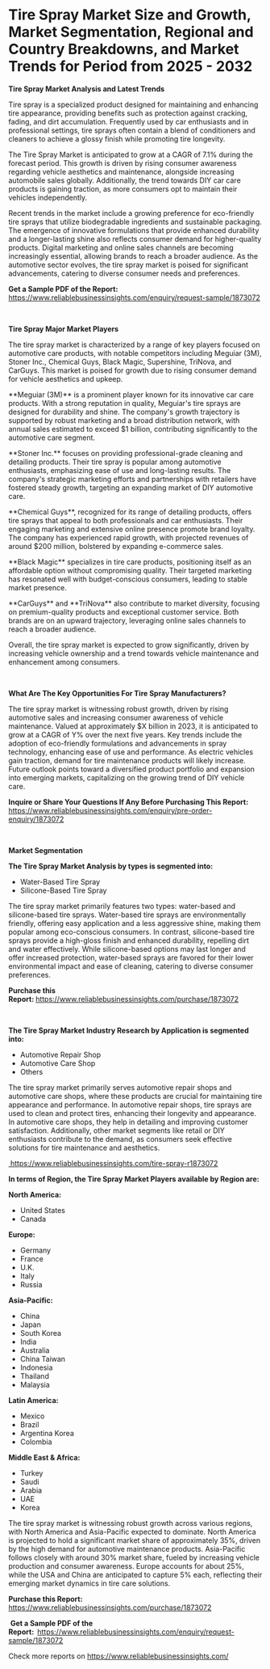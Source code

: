 <p><h1>Tire Spray Market Size and Growth, Market Segmentation, Regional and Country Breakdowns, and Market Trends for Period from 2025 -  2032</h1></p><p><strong>Tire Spray Market Analysis and Latest Trends</strong></p>
<p><p>Tire spray is a specialized product designed for maintaining and enhancing tire appearance, providing benefits such as protection against cracking, fading, and dirt accumulation. Frequently used by car enthusiasts and in professional settings, tire sprays often contain a blend of conditioners and cleaners to achieve a glossy finish while promoting tire longevity.</p><p>The Tire Spray Market is anticipated to grow at a CAGR of 7.1% during the forecast period. This growth is driven by rising consumer awareness regarding vehicle aesthetics and maintenance, alongside increasing automobile sales globally. Additionally, the trend towards DIY car care products is gaining traction, as more consumers opt to maintain their vehicles independently.</p><p>Recent trends in the market include a growing preference for eco-friendly tire sprays that utilize biodegradable ingredients and sustainable packaging. The emergence of innovative formulations that provide enhanced durability and a longer-lasting shine also reflects consumer demand for higher-quality products. Digital marketing and online sales channels are becoming increasingly essential, allowing brands to reach a broader audience. As the automotive sector evolves, the tire spray market is poised for significant advancements, catering to diverse consumer needs and preferences.</p></p>
<p><strong>Get a Sample PDF of the Report:&nbsp;</strong> <a href="https://www.reliablebusinessinsights.com/enquiry/request-sample/1873072?utm_campaign=2446&utm_medium=2&utm_source=Github&utm_content=ia&utm_term=30032025&utm_id=tire-spray">https://www.reliablebusinessinsights.com/enquiry/request-sample/1873072</a></p>
<p>&nbsp;</p>
<p><strong>Tire Spray Major Market Players</strong></p>
<p><p>The tire spray market is characterized by a range of key players focused on automotive care products, with notable competitors including Meguiar (3M), Stoner Inc., Chemical Guys, Black Magic, Supershine, TriNova, and CarGuys. This market is poised for growth due to rising consumer demand for vehicle aesthetics and upkeep.</p><p>**Meguiar (3M)** is a prominent player known for its innovative car care products. With a strong reputation in quality, Meguiar's tire sprays are designed for durability and shine. The company's growth trajectory is supported by robust marketing and a broad distribution network, with annual sales estimated to exceed $1 billion, contributing significantly to the automotive care segment.</p><p>**Stoner Inc.** focuses on providing professional-grade cleaning and detailing products. Their tire spray is popular among automotive enthusiasts, emphasizing ease of use and long-lasting results. The company's strategic marketing efforts and partnerships with retailers have fostered steady growth, targeting an expanding market of DIY automotive care.</p><p>**Chemical Guys**, recognized for its range of detailing products, offers tire sprays that appeal to both professionals and car enthusiasts. Their engaging marketing and extensive online presence promote brand loyalty. The company has experienced rapid growth, with projected revenues of around $200 million, bolstered by expanding e-commerce sales.</p><p>**Black Magic** specializes in tire care products, positioning itself as an affordable option without compromising quality. Their targeted marketing has resonated well with budget-conscious consumers, leading to stable market presence.</p><p>**CarGuys** and **TriNova** also contribute to market diversity, focusing on premium-quality products and exceptional customer service. Both brands are on an upward trajectory, leveraging online sales channels to reach a broader audience.</p><p>Overall, the tire spray market is expected to grow significantly, driven by increasing vehicle ownership and a trend towards vehicle maintenance and enhancement among consumers.</p></p>
<p>&nbsp;</p>
<p><strong>What Are The Key Opportunities For Tire Spray Manufacturers?</strong></p>
<p><p>The tire spray market is witnessing robust growth, driven by rising automotive sales and increasing consumer awareness of vehicle maintenance. Valued at approximately $X billion in 2023, it is anticipated to grow at a CAGR of Y% over the next five years. Key trends include the adoption of eco-friendly formulations and advancements in spray technology, enhancing ease of use and performance. As electric vehicles gain traction, demand for tire maintenance products will likely increase. Future outlook points toward a diversified product portfolio and expansion into emerging markets, capitalizing on the growing trend of DIY vehicle care.</p></p>
<p><strong>Inquire or Share Your Questions If Any Before Purchasing This Report:</strong> <a href="https://www.reliablebusinessinsights.com/enquiry/pre-order-enquiry/1873072?utm_campaign=2446&utm_medium=2&utm_source=Github&utm_content=ia&utm_term=30032025&utm_id=tire-spray">https://www.reliablebusinessinsights.com/enquiry/pre-order-enquiry/1873072</a></p>
<p>&nbsp;</p>
<p><strong>Market Segmentation</strong></p>
<p><strong>The Tire Spray Market Analysis by types is segmented into:</strong></p>
<p><ul><li>Water-Based Tire Spray</li><li>Silicone-Based Tire Spray</li></ul></p>
<p><p>The tire spray market primarily features two types: water-based and silicone-based tire sprays. Water-based tire sprays are environmentally friendly, offering easy application and a less aggressive shine, making them popular among eco-conscious consumers. In contrast, silicone-based tire sprays provide a high-gloss finish and enhanced durability, repelling dirt and water effectively. While silicone-based options may last longer and offer increased protection, water-based sprays are favored for their lower environmental impact and ease of cleaning, catering to diverse consumer preferences.</p></p>
<p><strong>Purchase this Report:&nbsp;</strong><a href="https://www.reliablebusinessinsights.com/purchase/1873072?utm_campaign=2446&utm_medium=2&utm_source=Github&utm_content=ia&utm_term=30032025&utm_id=tire-spray">https://www.reliablebusinessinsights.com/purchase/1873072</a></p>
<p>&nbsp;</p>
<p><strong>The Tire Spray Market Industry Research by Application is segmented into:</strong></p>
<p><ul><li>Automotive Repair Shop</li><li>Automotive Care Shop</li><li>Others</li></ul></p>
<p><p>The tire spray market primarily serves automotive repair shops and automotive care shops, where these products are crucial for maintaining tire appearance and performance. In automotive repair shops, tire sprays are used to clean and protect tires, enhancing their longevity and appearance. In automotive care shops, they help in detailing and improving customer satisfaction. Additionally, other market segments like retail or DIY enthusiasts contribute to the demand, as consumers seek effective solutions for tire maintenance and aesthetics.</p></p>
<p><a href="https://www.reliablebusinessinsights.com/tire-spray-r1873072?utm_campaign=2446&utm_medium=2&utm_source=Github&utm_content=ia&utm_term=30032025&utm_id=tire-spray">&nbsp;https://www.reliablebusinessinsights.com/tire-spray-r1873072</a></p>
<p><strong>In terms of Region, the Tire Spray Market Players available by Region are:</strong></p>
<p>
    <p> <strong> North America: </strong>
        <ul>
            <li>United States</li>
            <li>Canada</li>
        </ul>
        </p> 
    <p> <strong> Europe: </strong>
        <ul>
            <li>Germany</li>
            <li>France</li>
            <li>U.K.</li>
            <li>Italy</li>
            <li>Russia</li>
        </ul>
        </p> 
    <p> <strong> Asia-Pacific: </strong>
        <ul>
            <li>China</li>
            <li>Japan</li>
            <li>South Korea</li>
            <li>India</li>
            <li>Australia</li>
            <li>China Taiwan</li>
            <li>Indonesia</li>
            <li>Thailand</li>
            <li>Malaysia</li>
        </ul>
        </p> 
    <p> <strong> Latin America: </strong>
        <ul>
            <li>Mexico</li>
            <li>Brazil</li>
            <li>Argentina Korea</li>
            <li>Colombia</li>
        </ul>
        </p> 
    <p> <strong> Middle East & Africa: </strong>
        <ul>
            <li>Turkey</li>
            <li>Saudi</li>
            <li>Arabia</li>
            <li>UAE</li>
            <li>Korea</li>
        </ul>
    </p>
    </p>
<p><p>The tire spray market is witnessing robust growth across various regions, with North America and Asia-Pacific expected to dominate. North America is projected to hold a significant market share of approximately 35%, driven by the high demand for automotive maintenance products. Asia-Pacific follows closely with around 30% market share, fueled by increasing vehicle production and consumer awareness. Europe accounts for about 25%, while the USA and China are anticipated to capture 5% each, reflecting their emerging market dynamics in tire care solutions.</p></p>
<p><strong>Purchase this Report: </strong><a href="https://www.reliablebusinessinsights.com/purchase/1873072?utm_campaign=2446&utm_medium=2&utm_source=Github&utm_content=ia&utm_term=30032025&utm_id=tire-spray">https://www.reliablebusinessinsights.com/purchase/1873072</a></p>
<p>&nbsp;<strong>Get a Sample PDF of the Report:&nbsp;&nbsp;</strong><a href="https://www.reliablebusinessinsights.com/enquiry/request-sample/1873072?utm_campaign=2446&utm_medium=2&utm_source=Github&utm_content=ia&utm_term=30032025&utm_id=tire-spray">https://www.reliablebusinessinsights.com/enquiry/request-sample/1873072</a></p>
<p><strong></strong></p>
<p>Check more reports on <a href="https://www.reliablebusinessinsights.com/?utm_campaign=2446&utm_medium=2&utm_source=Github&utm_content=ia&utm_term=30032025&utm_id=tire-spray">https://www.reliablebusinessinsights.com/</a></p>